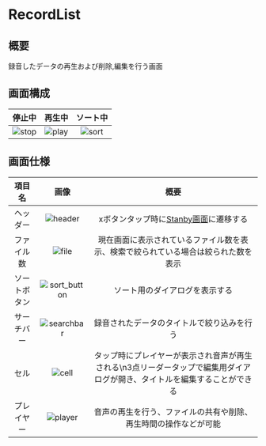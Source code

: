 # RecordList
## 概要
録音したデータの再生および削除,編集を行う画面

## 画面構成
|停止中|再生中|ソート中|
|:--:|:--:|:--:|
|![stop](https://user-images.githubusercontent.com/42649032/195528673-b86ccd8a-8eaf-47eb-ab24-331d3826b878.png)|![play](https://user-images.githubusercontent.com/42649032/195528685-dcea333f-a5cb-4477-bd38-e12cfa1fda45.png)|![sort](https://user-images.githubusercontent.com/42649032/195528692-26072854-0b76-4d3f-9f74-85693e095a9d.png)|


## 画面仕様

|項目名|画像|概要|
|:--:|:--:|:--:|
|ヘッダー|![header](https://user-images.githubusercontent.com/42649032/195525501-8d54cb39-2b72-40bf-966c-6f5332257cf8.png)|xボタンタップ時に[Stanby画面](Standby.md)に遷移する|
|ファイル数|![file](https://user-images.githubusercontent.com/42649032/195525131-d64c2528-92a7-4bff-a841-6556ab5b6b09.png)|現在画面に表示されているファイル数を表示、検索で絞られている場合は絞られた数を表示|
|ソートボタン|![sort_button](https://user-images.githubusercontent.com/42649032/195525127-de9a0557-e20c-41c7-b20b-97fbd9a89293.png)|ソート用のダイアログを表示する|
|サーチバー|![searchbar](https://user-images.githubusercontent.com/42649032/195525132-263ac03d-d460-4b13-86c5-9f071d6b6bd2.png)|録音されたデータのタイトルで絞り込みを行う|
|セル|![cell](https://user-images.githubusercontent.com/42649032/195525134-bf6726f8-d45d-40f4-b021-f7d6ea08dc02.png)|タップ時にプレイヤーが表示され音声が再生される\n3点リーダータップで編集用ダイアログが開き、タイトルを編集することができる|
|プレイヤー|![player](https://user-images.githubusercontent.com/42649032/195525119-3be0ff69-8714-4763-aab1-2cbe1bc3d5dc.png)|音声の再生を行う、ファイルの共有や削除、再生時間の操作などが可能|
